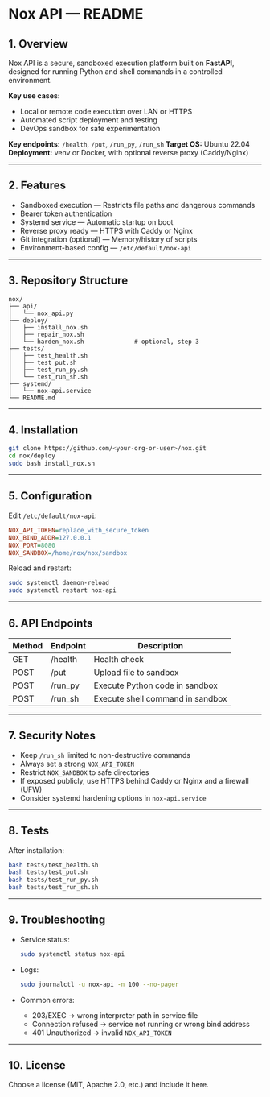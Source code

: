 # Nox API — README

## 1. Overview

Nox API is a secure, sandboxed execution platform built on **FastAPI**, designed for running Python and shell commands in a controlled environment.

**Key use cases:**

* Local or remote code execution over LAN or HTTPS
* Automated script deployment and testing
* DevOps sandbox for safe experimentation

**Key endpoints:** `/health`, `/put`, `/run_py`, `/run_sh`
**Target OS:** Ubuntu 22.04
**Deployment:** venv or Docker, with optional reverse proxy (Caddy/Nginx)

---

## 2. Features

* Sandboxed execution — Restricts file paths and dangerous commands
* Bearer token authentication
* Systemd service — Automatic startup on boot
* Reverse proxy ready — HTTPS with Caddy or Nginx
* Git integration (optional) — Memory/history of scripts
* Environment-based config — `/etc/default/nox-api`

---

## 3. Repository Structure

```
nox/
├── api/
│   └── nox_api.py
├── deploy/
│   ├── install_nox.sh
│   ├── repair_nox.sh
│   └── harden_nox.sh              # optional, step 3
├── tests/
│   ├── test_health.sh
│   ├── test_put.sh
│   ├── test_run_py.sh
│   └── test_run_sh.sh
├── systemd/
│   └── nox-api.service
└── README.md
```

---

## 4. Installation

```bash
git clone https://github.com/<your-org-or-user>/nox.git
cd nox/deploy
sudo bash install_nox.sh
```

---

## 5. Configuration

Edit `/etc/default/nox-api`:

```ini
NOX_API_TOKEN=replace_with_secure_token
NOX_BIND_ADDR=127.0.0.1
NOX_PORT=8080
NOX_SANDBOX=/home/nox/nox/sandbox
```

Reload and restart:

```bash
sudo systemctl daemon-reload
sudo systemctl restart nox-api
```

---

## 6. API Endpoints

| Method | Endpoint | Description                      |
| ------ | -------- | -------------------------------- |
| GET    | /health  | Health check                     |
| POST   | /put     | Upload file to sandbox           |
| POST   | /run\_py | Execute Python code in sandbox   |
| POST   | /run\_sh | Execute shell command in sandbox |

---

## 7. Security Notes

* Keep `/run_sh` limited to non-destructive commands
* Always set a strong `NOX_API_TOKEN`
* Restrict `NOX_SANDBOX` to safe directories
* If exposed publicly, use HTTPS behind Caddy or Nginx and a firewall (UFW)
* Consider systemd hardening options in `nox-api.service`

---

## 8. Tests

After installation:

```bash
bash tests/test_health.sh
bash tests/test_put.sh
bash tests/test_run_py.sh
bash tests/test_run_sh.sh
```

---

## 9. Troubleshooting

* Service status:

  ```bash
  sudo systemctl status nox-api
  ```
* Logs:

  ```bash
  sudo journalctl -u nox-api -n 100 --no-pager
  ```
* Common errors:

  * 203/EXEC → wrong interpreter path in service file
  * Connection refused → service not running or wrong bind address
  * 401 Unauthorized → invalid `NOX_API_TOKEN`

---

## 10. License

Choose a license (MIT, Apache 2.0, etc.) and include it here.
